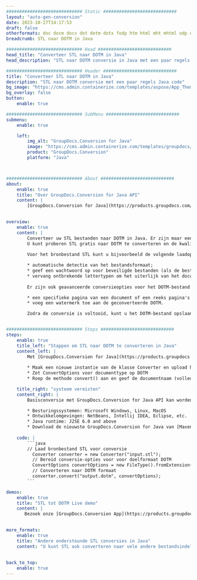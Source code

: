 ```yaml
---
############################# Static ############################
layout: "auto-gen-conversion"
date: 2023-10-27T14:17:53
draft: false
otherformats: doc docm docx dot dotm dotx fodp htm html mht mhtml odp odt otp pot potm potx pps ppsm ppsx ppt pptm pptx rtf
breadcrumb: STL naar DOTM in Java

############################# Head ############################
head_title: "Converteer STL naar DOTM in Java"
head_description: "STL naar DOTM conversie in Java met een paar regels code. Converteer meer dan 160 bestandsindelingen met de GroupDocs-documentconversie-API voor Java"

############################# Header ############################
title: "Converteer STL naar DOTM in Java"
description: "STL naar DOTM conversie met een paar regels Java code"
bg_image: "https://cms.admin.containerize.com/templates/aspose/App_Themes/V3/images/bg/header1.png"
bg_overlay: false
button:
    enable: true

############################# SubMenu ############################
submenu:
    enable: true

    left:
        img_alt: "GroupDocs.Conversion for Java"
        image: "https://cms.admin.containerize.com/templates/groupdocs/images/product-logos/90x90-noborder/groupdocs-conversion-java.png"
        product: "GroupDocs.Conversion"
        platform: "Java"



############################# About ############################
about:
    enable: true
    title: "Over GroupDocs.Conversion for Java API"
    content: |
        [GroupDocs.Conversion for Java](https://products.groupdocs.com/conversion/java/) is een geavanceerde conversie-API voor bestandsindelingen voor het converteren tussen populaire afbeeldings- en documentindelingen zoals Microsoft Office, OpenDocument, PDF, HTML, e-mail, CAD. en nog veel meer met slechts een paar regels code. De native API detecteert automatisch de formaten van de originele documenten en biedt veel opties voor het aanpassen van de geconverteerde documenten. Naast de functie om informatie uit een document te extraheren, ondersteunt het standaard ook het cachen van de conversieresultaten naar de lokale schijf. Elk type cacheopslag kan echter worden ondersteund door de juiste interfaces te implementeren - Amazon S3, Dropbox, Google Drive, Windows Azure, Reddis of andere.
    

overview:
    enable: true
    content: |
        Converteer uw STL bestanden naar DOTM in Java. Er zijn maar een paar regels Java code nodig op elk platform naar keuze, zoals Windows, Linux, macOS.
        U kunt proberen STL gratis naar DOTM te converteren en de kwaliteit van de conversieresultaten te evalueren. Naast eenvoudige scripts voor bestandsconversie, kunt u meer geavanceerde opties proberen voor het laden van het STL-bronbestand en het opslaan van de DOTM-uitvoer. 
        
        Voor het bronbestand STL kunt u bijvoorbeeld de volgende laadopties gebruiken:

        * automatische detectie van het bestandsformaat;
        * geef een wachtwoord op voor beveiligde bestanden (als de bestandsindeling dit ondersteunt);
        * vervang ontbrekende lettertypen om het uiterlijk van het document te behouden.
        
        Er zijn ook geavanceerde conversieopties voor het DOTM-bestand:

        * een specifieke pagina van een document of een reeks pagina's converteren;
        * voeg een watermerk toe aan de geconverteerde DOTM.

        Zodra de conversie is voltooid, kunt u het DOTM-bestand opslaan in uw lokale bestandspad of in opslag van derden, zoals FTP, Amazon S3, Google Drive, Dropbox enz. Let op - om STL te converteren tot DOTM, hoeft u geen extra software te installeren, zoals MS Office, Open Office, Adobe Acrobat Reader etc.


############################# Steps ############################
steps:
    enable: true
    title_left: "Stappen om STL naar DOTM te converteren in Java"
    content_left: |
        Met [GroupDocs.Conversion for Java](https://products.groupdocs.com/conversion/java/) kunnen ontwikkelaars het STL-bestand eenvoudig converteren naar DOTM met een paar regels code.
        
        * Maak een nieuwe instantie van de klasse Converter en upload het bestand STL met het volledige pad
        * Zet ConvertOptions voor documenttype op DOTM
        * Roep de methode convert() aan en geef de documentnaam (volledig pad) en formaat (DOTM) door als parameter

    title_right: "systeem vereisten"
    content_right: |
        Basisconversie met GroupDocs.Conversion for Java API kan worden gedaan met slechts een paar regels code. Onze API's worden ondersteund op alle belangrijke platforms en besturingssystemen. Voordat u de onderstaande code uitvoert, moet u ervoor zorgen dat de volgende vereisten op uw systeem zijn geïnstalleerd.

        * Besturingssystemen: Microsoft Windows, Linux, MacOS
        * Ontwikkelomgevingen: NetBeans, Intellij IDEA, Eclipse, etc.
        * Java runtime: J2SE 6.0 and above
        * Download de nieuwste GroupDocs.Conversion for Java van [Maven](https://repository.groupdocs.com/webapp/#/artifacts/browse/tree/General/repo/com/groupdocs/groupdocs-conversion)
         
    code: |
        ```java    
        // Laad bronbestand STL voor conversie
          Converter converter = new Converter("input.stl");
          // Bereid conversie-opties voor voor doelformaat DOTM
          ConvertOptions convertOptions = new FileType().fromExtension("dotm").getConvertOptions();
          // Converteren naar DOTM formaat
          converter.convert("output.dotm", convertOptions);
        ```

demos:
    enable: true
    title: "STL tot DOTM Live demo"
    content: |
       Bezoek onze [GroupDocs.Conversion App](https://products.groupdocs.app/conversion/family) website en probeer STL naar DOTM conversie nu. De gratis demo heeft de volgende voordelen:
          

more_formats:
    enable: true
    title: "Andere ondersteunde STL conversies in Java"
    content: "U kunt STL ook converteren naar vele andere bestandsindelingen. Zie de lijst hieronder."
       
       
back_to_top:
    enable: true
---
```

